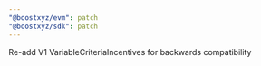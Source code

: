 ```yaml
---
"@boostxyz/evm": patch
"@boostxyz/sdk": patch
---
```


Re-add V1 VariableCriteriaIncentives for backwards compatibility
